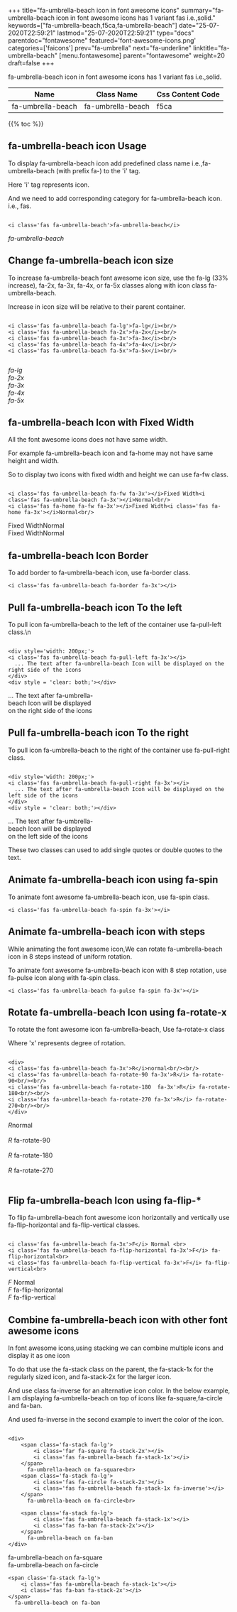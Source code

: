 +++
title="fa-umbrella-beach icon in font awesome icons"
summary="fa-umbrella-beach icon in font awesome icons has 1 variant fas i.e.,solid."
keywords=["fa-umbrella-beach,f5ca,fa-umbrella-beach"]
date="25-07-2020T22:59:21"
lastmod="25-07-2020T22:59:21"
type="docs"
parentdoc="fontawesome"
featured='font-awesome-icons.png'
categories=['faicons']
prev="fa-umbrella"
next="fa-underline"
linktitle="fa-umbrella-beach"
[menu.fontawesome]
parent="fontawesome"
weight=20
draft=false
+++


fa-umbrella-beach icon in font awesome icons has 1 variant fas i.e.,solid.

<div class='table-responsive'><table class='table'><thead><tr><th>Name</th><th>Class Name</th><th>Css Content Code</th></tr></thead><tbody><tr><td>fa-umbrella-beach</td><td>fa-umbrella-beach</td><td>f5ca</td></tr></tbody></table></div>


{{% toc %}}


## fa-umbrella-beach icon Usage

To display fa-umbrella-beach icon add predefined class name i.e.,fa-umbrella-beach (with prefix fa-) to the 'i' tag.

Here 'i' tag represents icon.

And we need to add corresponding category for fa-umbrella-beach icon. i.e., fas.


```

<i class='fas fa-umbrella-beach'>fa-umbrella-beach</i>
```

<i class='fas fa-umbrella-beach'>fa-umbrella-beach</i>




## Change fa-umbrella-beach icon size
To increase fa-umbrella-beach font awesome icon size, use the fa-lg (33% increase), fa-2x, fa-3x, fa-4x, or fa-5x classes along with icon class fa-umbrella-beach.

Increase in icon size will be relative to their parent container. 

```

<i class='fas fa-umbrella-beach fa-lg'>fa-lg</i><br/>
<i class='fas fa-umbrella-beach fa-2x'>fa-2x</i><br/>
<i class='fas fa-umbrella-beach fa-3x'>fa-3x</i><br/>
<i class='fas fa-umbrella-beach fa-4x'>fa-4x</i><br/>
<i class='fas fa-umbrella-beach fa-5x'>fa-5x</i><br/>
            
```

<i class='fas fa-umbrella-beach fa-lg'>fa-lg</i><br/>
<i class='fas fa-umbrella-beach fa-2x'>fa-2x</i><br/>
<i class='fas fa-umbrella-beach fa-3x'>fa-3x</i><br/>
<i class='fas fa-umbrella-beach fa-4x'>fa-4x</i><br/>
<i class='fas fa-umbrella-beach fa-5x'>fa-5x</i><br/>
            



## fa-umbrella-beach Icon with Fixed Width 

All the font awesome icons does not have same width.

For example fa-umbrella-beach icon and fa-home may not have same height and width.

So to display two icons with fixed width and height we can use fa-fw class.


```

<i class='fas fa-umbrella-beach fa-fw fa-3x'></i>Fixed Width<i class='fas fa-umbrella-beach fa-3x'></i>Normal<br/>
<i class='fas fa-home fa-fw fa-3x'></i>Fixed Width<i class='fas fa-home fa-3x'></i>Normal<br/>
```

<i class='fas fa-umbrella-beach fa-fw fa-3x'></i>Fixed Width<i class='fas fa-umbrella-beach fa-3x'></i>Normal<br/>
<i class='fas fa-home fa-fw fa-3x'></i>Fixed Width<i class='fas fa-home fa-3x'></i>Normal<br/>



## fa-umbrella-beach Icon Border 

To add border to fa-umbrella-beach icon, use fa-border class.


```
<i class='fas fa-umbrella-beach fa-border fa-3x'></i>

```
<i class='fas fa-umbrella-beach fa-border fa-3x'></i>





## Pull fa-umbrella-beach icon To the left

To pull icon fa-umbrella-beach to the left of the container use fa-pull-left class.\n

```

<div style='width: 200px;'>
<i class='fas fa-umbrella-beach fa-pull-left fa-3x'></i>
  ... The text after fa-umbrella-beach Icon will be displayed on the right side of the icons
</div>
<div style = 'clear: both;'></div>
```

<div style='width: 200px;'>
<i class='fas fa-umbrella-beach fa-pull-left fa-3x'></i>
  ... The text after fa-umbrella-beach Icon will be displayed on the right side of the icons
</div>
<div style = 'clear: both;'></div>




## Pull fa-umbrella-beach icon To the right
To pull icon fa-umbrella-beach to the right of the container use fa-pull-right class.

```

<div style='width: 200px;'>
<i class='fas fa-umbrella-beach fa-pull-right fa-3x'></i>
  ... The text after fa-umbrella-beach Icon will be displayed on the left side of the icons
</div>
<div style = 'clear: both;'></div>
```

<div style='width: 200px;'>
<i class='fas fa-umbrella-beach fa-pull-right fa-3x'></i>
  ... The text after fa-umbrella-beach Icon will be displayed on the left side of the icons
</div>
<div style = 'clear: both;'></div>

These two classes can used to add single quotes or double quotes to the text.


## Animate fa-umbrella-beach icon using fa-spin
To animate font awesome fa-umbrella-beach icon, use fa-spin class.

```
<i class='fas fa-umbrella-beach fa-spin fa-3x'></i>
```
<i class='fas fa-umbrella-beach fa-spin fa-3x'></i>




## Animate fa-umbrella-beach icon with steps
While animating the font awesome icon,We can rotate fa-umbrella-beach icon in 8 steps instead of uniform rotation.

To animate font awesome fa-umbrella-beach icon with 8 step rotation, use fa-pulse icon along with fa-spin class.


```
<i class='fas fa-umbrella-beach fa-pulse fa-spin fa-3x'></i>

```
<i class='fas fa-umbrella-beach fa-pulse fa-spin fa-3x'></i>





## Rotate fa-umbrella-beach Icon using fa-rotate-x
To rotate the font awesome icon fa-umbrella-beach, Use fa-rotate-x class

Where 'x' represents degree of rotation.


```

<div>
<i class='fas fa-umbrella-beach fa-3x'>R</i>normal<br/><br/>
<i class='fas fa-umbrella-beach fa-rotate-90 fa-3x'>R</i> fa-rotate-90<br/><br/> 
<i class='fas fa-umbrella-beach fa-rotate-180  fa-3x'>R</i> fa-rotate-180<br/><br/> 
<i class='fas fa-umbrella-beach fa-rotate-270 fa-3x'>R</i> fa-rotate-270<br/><br/>
</div>
```

<div>
<i class='fas fa-umbrella-beach fa-3x'>R</i>normal<br/><br/>
<i class='fas fa-umbrella-beach fa-rotate-90 fa-3x'>R</i> fa-rotate-90<br/><br/> 
<i class='fas fa-umbrella-beach fa-rotate-180  fa-3x'>R</i> fa-rotate-180<br/><br/> 
<i class='fas fa-umbrella-beach fa-rotate-270 fa-3x'>R</i> fa-rotate-270<br/><br/>
</div>




## Flip fa-umbrella-beach Icon using fa-flip-*
To flip fa-umbrella-beach font awesome icon horizontally and vertically use fa-flip-horizontal and fa-flip-vertical classes. 

```

<i class='fas fa-umbrella-beach fa-3x'>F</i> Normal <br>
<i class='fas fa-umbrella-beach fa-flip-horizontal fa-3x'>F</i> fa-flip-horizontal<br>
<i class='fas fa-umbrella-beach fa-flip-vertical fa-3x'>F</i> fa-flip-vertical<br>
```

<i class='fas fa-umbrella-beach fa-3x'>F</i> Normal <br>
<i class='fas fa-umbrella-beach fa-flip-horizontal fa-3x'>F</i> fa-flip-horizontal<br>
<i class='fas fa-umbrella-beach fa-flip-vertical fa-3x'>F</i> fa-flip-vertical<br>




## Combine fa-umbrella-beach icon with other font awesome icons
In font awesome icons,using stacking we can combine multiple icons and display it as one icon 

To do that use the fa-stack class on the parent, the fa-stack-1x for the regularly sized icon, and fa-stack-2x for the larger icon.

And use class fa-inverse for an alternative icon color. 
In the below example, I am displaying fa-umbrella-beach on top of icons like fa-square,fa-circle and fa-ban.

And used fa-inverse in the second example to invert the color of the icon.

```

<div>
    <span class='fa-stack fa-lg'>
        <i class='far fa-square fa-stack-2x'></i>
        <i class='fas fa-umbrella-beach fa-stack-1x'></i>
    </span>
      fa-umbrella-beach on fa-square<br>
    <span class='fa-stack fa-lg'>
        <i class='fas fa-circle fa-stack-2x'></i>
        <i class='fas fa-umbrella-beach fa-stack-1x fa-inverse'></i>
    </span>
      fa-umbrella-beach on fa-circle<br>

    <span class='fa-stack fa-lg'>
        <i class='fas fa-umbrella-beach fa-stack-1x'></i>
        <i class='fas fa-ban fa-stack-2x'></i>
    </span>
      fa-umbrella-beach on fa-ban
</div>
```

<div>
    <span class='fa-stack fa-lg'>
        <i class='far fa-square fa-stack-2x'></i>
        <i class='fas fa-umbrella-beach fa-stack-1x'></i>
    </span>
      fa-umbrella-beach on fa-square<br>
    <span class='fa-stack fa-lg'>
        <i class='fas fa-circle fa-stack-2x'></i>
        <i class='fas fa-umbrella-beach fa-stack-1x fa-inverse'></i>
    </span>
      fa-umbrella-beach on fa-circle<br>

    <span class='fa-stack fa-lg'>
        <i class='fas fa-umbrella-beach fa-stack-1x'></i>
        <i class='fas fa-ban fa-stack-2x'></i>
    </span>
      fa-umbrella-beach on fa-ban
</div>






